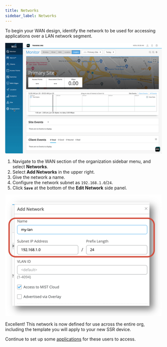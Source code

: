 ```yaml
---
title: Networks
sidebar_label: Networks
---
```


To begin your WAN design, identify the network to be used for accessing applications over a LAN network segment.

![Add network](/img/intro_wa_quickstart_1.gif)

1. Navigate to the WAN section of the organization sidebar menu, and select **Networks**.
2. Select **Add Networks** in the upper right.
3. Give the network a name.
4. Configure the network subnet as `192.168.1.0`/`24`.
5. Click **`Save`** at the bottom of the **Edit Network** side panel.

![Configure Network](/img/intro_wa_quickstart_2.png)

Excellent! This network is now defined for use across the entire org, including the template you will apply to your new SSR device.

Continue to set up some [applications](intro_wa_quickstart_2_apps.md) for these users to access.
